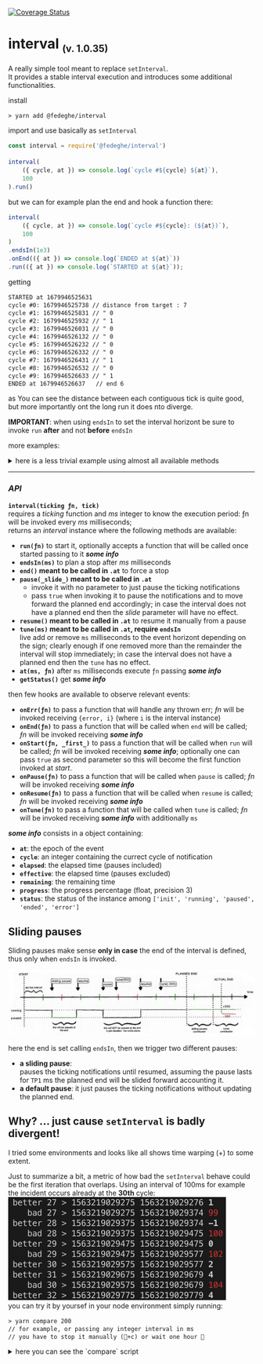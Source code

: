 [![Coverage Status](https://coveralls.io/repos/github/fedeghe/interval/badge.svg?branch=master)](https://coveralls.io/github/fedeghe/interval?branch=master)  
# interval <sub><small>(v. 1.0.35)</small></sub>

A really simple tool meant to replace `setInterval`.  
It provides a stable interval execution and introduces some additional functionalities.

install
``` shell
> yarn add @fedeghe/interval 
```
import and use basically as `setInterval` 
``` js
const interval = require('@fedeghe/interval')

interval(
    ({ cycle, at }) => console.log(`cycle #${cycle} ${at}`),
    100
).run()
```
but we can for example plan the end and hook a function there:
``` js
interval(
    ({ cycle, at }) => console.log(`cycle #${cycle}: (${at})`),
    100
)
.endsIn(1e3)
.onEnd(({ at }) => console.log(`ENDED at ${at}`))
.run(({ at }) => console.log(`STARTED at ${at}`));

```

getting

```
STARTED at 1679946525631
cycle #0: 1679946525738 // distance from target : 7
cycle #1: 1679946525831 // " 0
cycle #2: 1679946525932 // " 1
cycle #3: 1679946526031 // " 0
cycle #4: 1679946526132 // " 0
cycle #5: 1679946526232 // " 0
cycle #6: 1679946526332 // " 0
cycle #7: 1679946526431 // " 1
cycle #8: 1679946526532 // " 0
cycle #9: 1679946526633 // " 1
ENDED at 1679946526637   // end 6
```
as You can see the distance between each contiguous tick is quite good, but more importantly ont the long run it does nto diverge.

**IMPORTANT**: when using `endsIn` to set the interval horizont be sure to invoke `run` **after** and  not **before** `endsIn`

more examples:


<details>
<summary>here is a less trivial example using almost all available methods</summary>

``` js  
var interval = require('../source/index'),
    start, end;
interval(function ({ cycle, elapsed, effective, progress, remaining }) {
    console.log(JSON.stringify({ cycle, remaining, elapsed, effective, progress }));
}, 50)
    .onStart(({ at }) => console.log(`start 1 (${at})`))
    .onStart(({ at }) => console.log(`start 2, add more really needed (same at ${at})`))
    .onTune(({ at }) => console.log(`tuning at ${at}`))
    .onPause(({ elapsed, effective }) => console.log('pausing', { elapsed, effective }))
    .onResume(({ elapsed, effective }) => console.log('resuming', { elapsed, effective }))
    .onEnd(function ({ progress }) {
        end = +new Date();
        console.log(`Ended in ${end - start} ms (${progress}%)`);
    })
    .at(230, ({ i }) => i.pause(true))
    .at(430, ({ i }) => i.resume())
    .at(600, ({ i }) => i.tune(600))
    .at(900, ({ i }) => i.tune(500))
    .at(1050, ({ i }) => i.tune(-300))
    .endsIn(1000)
    .run(({ at }) => {
        start = at;
        console.log('The very first start, wins over others onStart');
    });

```

and the output is similar to

``` 
The very first start, wins over others onStart
start 1 (1682288747176)
start 2, add more really needed (same at 1682288747176)
{"cycle":0,"remaining":939,"elapsed":61,"effective":61,"progress":6.1}
{"cycle":1,"remaining":899,"elapsed":101,"effective":101,"progress":10.1}
{"cycle":2,"remaining":849,"elapsed":151,"effective":151,"progress":15.1}
{"cycle":3,"remaining":799,"elapsed":201,"effective":201,"progress":20.1}
pausing { elapsed: 230, effective: 230 }
resuming { elapsed: 431, effective: 431 }
{"cycle":5,"remaining":749,"elapsed":450,"effective":251,"progress":25.1}
{"cycle":6,"remaining":699,"elapsed":500,"effective":301,"progress":30.1}
{"cycle":7,"remaining":648,"elapsed":551,"effective":352,"progress":35.2}
tuning at 1682288747777
{"cycle":8,"remaining":1198,"elapsed":601,"effective":402,"progress":25.125}
{"cycle":9,"remaining":1148,"elapsed":651,"effective":452,"progress":28.25}
{"cycle":10,"remaining":1099,"elapsed":700,"effective":501,"progress":31.313}
{"cycle":11,"remaining":1048,"elapsed":751,"effective":552,"progress":34.5}
{"cycle":12,"remaining":998,"elapsed":801,"effective":602,"progress":37.625}
{"cycle":13,"remaining":949,"elapsed":850,"effective":651,"progress":40.688}
tuning at 1682288748077
{"cycle":14,"remaining":1398,"elapsed":901,"effective":702,"progress":33.429}
{"cycle":15,"remaining":1348,"elapsed":951,"effective":752,"progress":35.81}
{"cycle":16,"remaining":1299,"elapsed":1000,"effective":801,"progress":38.143}
tuning at 1682288748227
{"cycle":17,"remaining":948,"elapsed":1051,"effective":852,"progress":47.333}
{"cycle":18,"remaining":898,"elapsed":1101,"effective":902,"progress":50.111}
{"cycle":19,"remaining":848,"elapsed":1151,"effective":952,"progress":52.889}
{"cycle":20,"remaining":798,"elapsed":1201,"effective":1002,"progress":55.667}
{"cycle":21,"remaining":749,"elapsed":1250,"effective":1051,"progress":58.389}
{"cycle":22,"remaining":698,"elapsed":1301,"effective":1102,"progress":61.222}
{"cycle":23,"remaining":649,"elapsed":1350,"effective":1151,"progress":63.944}
{"cycle":24,"remaining":598,"elapsed":1401,"effective":1202,"progress":66.778}
{"cycle":25,"remaining":548,"elapsed":1451,"effective":1252,"progress":69.556}
{"cycle":26,"remaining":498,"elapsed":1501,"effective":1302,"progress":72.333}
{"cycle":27,"remaining":448,"elapsed":1551,"effective":1352,"progress":75.111}
{"cycle":28,"remaining":398,"elapsed":1601,"effective":1402,"progress":77.889}
{"cycle":29,"remaining":346,"elapsed":1653,"effective":1454,"progress":80.778}
{"cycle":30,"remaining":295,"elapsed":1704,"effective":1505,"progress":83.611}
{"cycle":31,"remaining":249,"elapsed":1750,"effective":1551,"progress":86.167}
{"cycle":32,"remaining":198,"elapsed":1801,"effective":1602,"progress":89}
{"cycle":33,"remaining":148,"elapsed":1851,"effective":1652,"progress":91.778}
{"cycle":34,"remaining":99,"elapsed":1900,"effective":1701,"progress":94.5}
{"cycle":35,"remaining":48,"elapsed":1951,"effective":1752,"progress":97.333}
Ended in 2000 ms (100%)
```


</details>

---

### _API_
**`interval(ticking ƒn, tick)`**  
requires a _ticking_ function and _ms_ integer to know the execution period: ƒn will be invoked every _ms_ milliseconds;  
 returns an _interval_ instance where the following methods are available:

- **`run(ƒn)`** to start it, optionally accepts a function that will be called once started passing to it _**some info**_
- **`endsIn(ms)`** to plan a stop after _ms_ milliseconds
- **`end()` meant to be called in `.at`** to force a stop  
- **`pause(_slide_)` meant to be called in `.at`**  
    - invoke it with no parameter to just pause the ticking notifications  
    - pass `true` when invoking it to pause the notifications and to move forward the planned end accordingly; in case the interval does not have a planned end then the _slide_ parameter will have no effect. 
- **`resume()` meant to be called in `.at`** to resume it manually from a pause  
- **`tune(ms)` meant to be called in `.at`, require `endsIn`**  
    live add or remove `ms` milliseconds to the event horizont depending on the sign; clearly enough if one removed more than the remainder the interval will stop immediately; in case the interval does not have a planned end then the `tune` has no effect.     
- **`at(ms, ƒn)`** after `ms` milliseconds execute `ƒn` passing _**some info**_     
- **`getStatus()`** get _**some info**_    

then few hooks are available to observe relevant events:
- **`onErr(ƒn)`** to pass a function that will handle any thrown err; _ƒn_ will be invoked receiving `{error, i}` (where `i` is the interval instance)
- **`onEnd(ƒn)`** to pass a function that will be called when `end` will be called; _ƒn_ will be invoked receiving _**some info**_  
- **`onStart(ƒn, _first_)`** to pass a function that will be called when `run` will be called; _ƒn_ will be invoked receiving _**some info**_; optionally one can pass `true` as second parameter so this will become the first function invoked at _start_.
- **`onPause(ƒn)`** to pass a function that will be called when `pause` is called; _ƒn_ will be invoked receiving _**some info**_ 
- **`onResume(ƒn)`** to pass a function that will be called when `resume` is called; _ƒn_ will be invoked receiving _**some info**_  
- **`onTune(ƒn)`** to pass a function that will be called when `tune` is called; _ƒn_ will be invoked receiving _**some info**_ with additionally `ms` 

_**some info**_ consists in a object containing: 
- **`at`**: the epoch of the event 
- **`cycle`**: an integer containing the currect cycle of notification 
- **`elapsed`**: the elapsed time (pauses included)   
- **`effective`**: the elapsed time (pauses excluded)
- **`remaining`**: the remaining time
- **`progress`**: the progress percentage (float, precision 3)
- **`status`**: the status of the instance among `['init', 'running', 'paused', 'ended', 'error']`

## Sliding pauses  
Sliding pauses make sense **only in case** the end of the interval is defined, thus only when `endsIn` is invoked.

![100runs](https://raw.githubusercontent.com/fedeghe/interval/master/schema-slide.jpeg)  

here the end is set calling `endsIn`, then we trigger two different pauses:  
- **a sliding pause**:  
     pauses the ticking notifications until resumed, assuming the pause lasts for `TP1` ms the planned end will be slided forward accounting it.
- **a default pause**: it just pauses the ticking notifications without updating the planned end.

## Why? ... just cause `setInterval` is badly divergent!  
I tried some environments and looks like all shows time warping (+) to some extent.  

Just to summarize a bit, a metric of how bad the `setInterval` behave could be the first iteration that overlaps. 
Using an interval of 100ms for example the incident occurs already at the **30th** cycle:  
![100runs](https://raw.githubusercontent.com/fedeghe/interval/master/compare/100.png)  
you can try it by yoursef in your node environment simply running:  

```
> yarn compare 200
// for example, or passing any integer interval in ms
// you have to stop it manually (+c) or wait one hour 🤣
```

<details>
<summary>here you can see the `compare` script</summary>

``` js  
let args = process.argv.slice(2),
    start = +new Date(),
    i1 = 0,
    i2 = 0,
    increment = parseInt(args[0], 10) || 100;
const interval = require('./../dist/index.js'),
    int = interval(() => {
        const now = +new Date(),
            precise = ++i1 * increment + start;
        let diff = (now - precise);
        console.log(`better ${i1} > ${precise} ${now} \x1b[1m%s\x1b[0m`, `${diff}`);
    }, increment).run(),

    intervalW = setInterval(() => {
        const now = +new Date(),
            precise = ++i2 * increment + start;
        let diff = (now - precise);
        console.log(`   bad ${i2} > ${precise} ${now} \x1b[31m%s\x1b[0m`, `${diff}`);
    }, increment);

// stop anyway after one hour in case no ctrl+c
setTimeout(() => {
    int.clear();
    clearInterval(intervalW);
}, 3600000 * 1);

```
</details>



